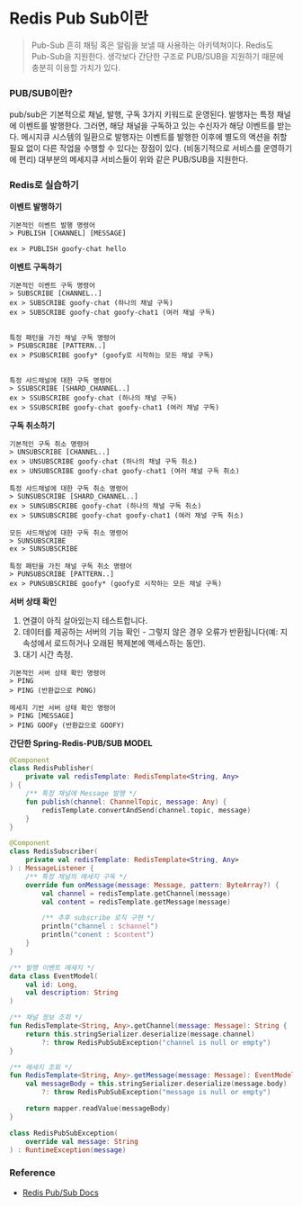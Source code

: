 # Redis Pub Sub이란

> Pub-Sub 흔히 채팅 혹은 알림을 보낼 때 사용하는 아키텍쳐이다. Redis도 Pub-Sub을 지원한다. 생각보다 간단한 구조로 PUB/SUB을 지원하기 때문에 충분히 이용할 가치가 있다.



### PUB/SUB이란?

pub/sub은 기본적으로 채널, 발행, 구독 3가지 키워드로 운영된다. 발행자는 특정 채널에 이벤트를 발행한다. 그러면, 해당 채널을 구독하고 있는 수신자가 해당 이벤트를 받는다. 메시지큐 시스템의 일환으로 발행자는 이벤트를 발행한 이후에 별도의 액션을 취할 필요 없이 다른 작업을 수행할 수 있다는 장점이 있다. (비동기적으로 서비스를 운영하기에 편리) 대부분의 메세지큐 서비스들이 위와 같은 PUB/SUB을 지원한다.



### Redis로 실습하기

**이벤트 발행하기**

```
기본적인 이벤트 발행 명령어
> PUBLISH [CHANNEL] [MESSAGE]

ex > PUBLISH goofy-chat hello
```



**이벤트 구독하기**

```
기본적인 이벤트 구독 명령어
> SUBSCRIBE [CHANNEL..]
ex > SUBSCRIBE goofy-chat (하나의 채널 구독)
ex > SUBSCRIBE goofy-chat goofy-chat1 (여러 채널 구독) 


특정 패턴을 가진 채널 구독 명령어
> PSUBSCRIBE [PATTERN..]
ex > PSUBSCRIBE goofy* (goofy로 시작하는 모든 채널 구독)


특정 샤드채널에 대한 구독 명령어
> SSUBSCRIBE [SHARD_CHANNEL..]
ex > SSUBSCRIBE goofy-chat (하나의 채널 구독)
ex > SSUBSCRIBE goofy-chat goofy-chat1 (여러 채널 구독) 
```



**구독 취소하기**

```
기본적인 구독 취소 명령어
> UNSUBSCRIBE [CHANNEL..]
ex > UNSUBSCRIBE goofy-chat (하나의 채널 구독 취소)
ex > UNSUBSCRIBE goofy-chat goofy-chat1 (여러 채널 구독 취소) 

특정 샤드채널에 대한 구독 취소 명령어
> SUNSUBSCRIBE [SHARD_CHANNEL..]
ex > SUNSUBSCRIBE goofy-chat (하나의 채널 구독 취소)
ex > SUNSUBSCRIBE goofy-chat goofy-chat1 (여러 채널 구독 취소) 

모든 샤드채널에 대한 구독 취소 명령어
> SUNSUBSCRIBE
ex > SUNSUBSCRIBE

특정 패턴을 가진 채널 구독 취소 명령어
> PUNSUBSCRIBE [PATTERN..]
ex > PUNSUBSCRIBE goofy* (goofy로 시작하는 모든 채널 구독)
```



**서버 상태 확인**

1. 연결이 아직 살아있는지 테스트합니다.
2. 데이터를 제공하는 서버의 기능 확인 - 그렇지 않은 경우 오류가 반환됩니다(예: 지속성에서 로드하거나 오래된 복제본에 액세스하는 동안).
3. 대기 시간 측정.

```
기본적인 서버 상태 확인 명령어
> PING
> PING (반환값으로 PONG)

메세지 기반 서버 상태 확인 명령어
> PING [MESSAGE]
> PING GOOFy (반환값으로 GOOFY)
```



**간단한 Spring-Redis-PUB/SUB MODEL**

```kotlin
@Component
class RedisPublisher(
    private val redisTemplate: RedisTemplate<String, Any>
) {
    /** 특정 채널에 Message 발행 */
    fun publish(channel: ChannelTopic, message: Any) {
        redisTemplate.convertAndSend(channel.topic, message)
    }
}

@Component
class RedisSubscriber(
    private val redisTemplate: RedisTemplate<String, Any>
) : MessageListener {
    /** 특정 채널의 메세지 구독 */
    override fun onMessage(message: Message, pattern: ByteArray?) {
        val channel = redisTemplate.getChannel(message)
        val content = redisTemplate.getMessage(message)

        /** 추후 subscribe 로직 구현 */
        println("channel : $channel")
        println("conent : $content")
    }
}

/** 발행 이벤트 메세지 */
data class EventModel(
    val id: Long,
    val description: String
)

/** 채널 정보 조회 */
fun RedisTemplate<String, Any>.getChannel(message: Message): String {
    return this.stringSerializer.deserialize(message.channel)
        ?: throw RedisPubSubException("channel is null or empty")
}

/** 메세지 조회 */
fun RedisTemplate<String, Any>.getMessage(message: Message): EventModel {
    val messageBody = this.stringSerializer.deserialize(message.body)
        ?: throw RedisPubSubException("message is null or empty")

    return mapper.readValue(messageBody)
}

class RedisPubSubException(
    override val message: String
) : RuntimeException(message)
```





### Reference

- [Redis Pub/Sub Docs](https://redis.io/docs/manual/pubsub/)